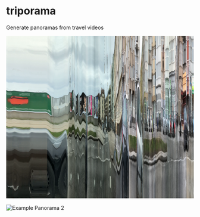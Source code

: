 # triporama

Generate panoramas from travel videos

![Example Panorama 1](example-1.png)

![Example Panorama 2](example-2.png)